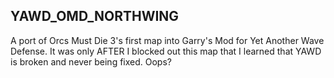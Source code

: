 ## YAWD_OMD_NORTHWING

A port of Orcs Must Die 3's first map into Garry's Mod for Yet Another Wave Defense. It was only AFTER I blocked out this map that I learned that YAWD is broken and never being fixed. Oops?

